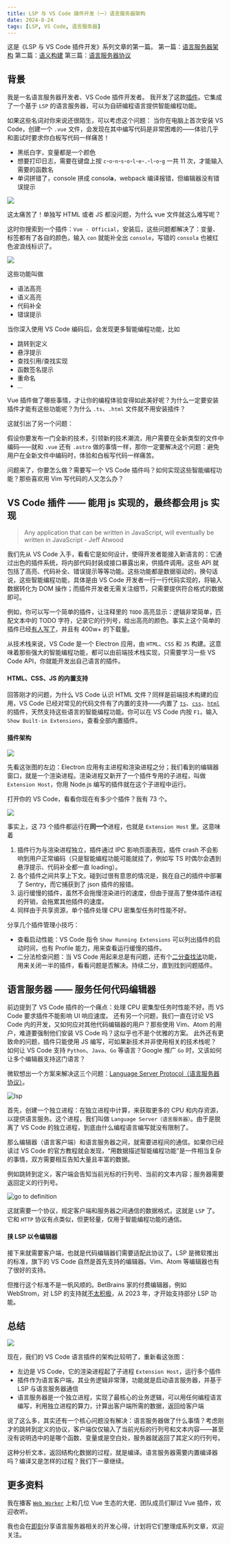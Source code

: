 ```yaml
---
title: LSP 与 VS Code 插件开发（一）语言服务器架构
date: 2024-8-24
tags: [LSP, VS Code, 语言服务器]
---
```


这是《LSP 与 VS Code 插件开发》系列文章的第一篇。
第一篇：[语言服务器架构](/blog/2024/08/24/LSP1/)
第二篇：[语义构建](/blog/2024/12/31/LSP2/)
第三篇：[语言服务器协议](/blog/2025/01/17/LSP3/)

## 背景

我是一名语言服务器开发者、VS Code 插件开发者。
我开发了这款[插件](https://marketplace.visualstudio.com/items?itemName=craftLandstudio.ffugclanguage)。它集成了一个基于 `LSP` 的语言服务器，可以为自研编程语言提供智能编程功能。

如果这些名词对你来说还很陌生，可以考虑这个问题：
当你在电脑上首次安装 VS Code，创建一个 `.vue` 文件，会发现在其中编写代码是非常困难的——体验几乎和面试时要求你白板写代码一样痛苦！

- 黑纸白字，变量都是一个颜色
- 想要打印日志，需要在键盘上按 `c`-`o`-`n`-`s`-`o`-`l`-`e`-`.`-`l`-`o`-`g` 一共 11 次，才能输入需要的函数名
- 单词拼错了，console 拼成 consol**a**，webpack 编译报错，但编辑器没有错误提示

![](https://imbant-blog.oss-cn-shanghai.aliyuncs.com/blog-img/lsp-vscode/plaintext.png)

这太痛苦了！单独写 HTML 或者 JS 都没问题，为什么 vue 文件就这么难写呢？

这时你搜索到一个插件：`Vue - Official`，安装后，这些问题都解决了：变量、标签都有了各自的颜色，输入 `con` 就能补全出 `console`，写错的 `consola` 也被红色波浪线标识了。

![](https://imbant-blog.oss-cn-shanghai.aliyuncs.com/blog-img/lsp-vscode/installextension.png)

这些功能叫做

- 语法高亮
- 语义高亮
- 代码补全
- 错误提示

当你深入使用 VS Code 编码后，会发现更多智能编程功能，比如

- 跳转到定义
- 悬浮提示
- 查找引用/查找实现
- 函数签名提示
- 重命名
- ...

Vue 插件做了哪些事情，才让你的编程体验变得如此美好呢？为什么一定要安装插件才能有这些功能呢？为什么 `.ts`、`.html` 文件就不用安装插件？

这就引出了另一个问题：

假设你要发布一门全新的技术，引领新的技术潮流，用户需要在全新类型的文件中编码——就和 `.vue` 还有 `.astro` 做的事情一样，那你一定要解决这个问题：避免用户在全新文件中编码时，体验和白板写代码一样痛苦。

问题来了，你要怎么做？需要写一个 VS Code 插件吗？如何实现这些智能编程功能？那些喜欢用 Vim 写代码的人又怎么办？

## VS Code 插件 —— 能用 js 实现的，最终都会用 js 实现

> Any application that can be written in JavaScript, will eventually be written in JavaScript - Jeff Atwood

我们先从 VS Code 入手，看看它是如何设计，使得开发者能接入新语言的：它通过出色的插件系统，将内部代码封装成接口暴露出来，供插件调用。这些 API 就包括了高亮、代码补全、错误提示等等功能。这些功能都是数据驱动的，换句话说，这些智能编程功能，具体是由 VS Code 开发者一行一行代码实现的，将输入数据转化为 DOM 操作；而插件开发者无需关注细节，只需要提供符合格式的数据即可。

例如，你可以写一个简单的插件，让注释里的 `TODO` 高亮显示：逻辑非常简单，匹配文本中的 TODO 字符，记录它的行列号，给出高亮的颜色。事实上这个简单的插件已经[有人写了](https://marketplace.visualstudio.com/items?itemName=wayou.vscode-todo-highlight)，并且有 400w+ 的下载量。

从技术栈来说，VS Code 是一个 Electron 应用，由 `HTML`、`CSS` 和 `JS` 构建。这意味着那些强大的智能编程功能，都可以由前端技术栈实现，只需要学习一些 VS Code API，你就能开发出自己语言的插件。

#### HTML、CSS、JS 的内置支持

回答刚才的问题，为什么 VS Code 认识 HTML 文件？同样是前端技术构建的应用，VS Code 已经对常见的代码文件有了内置的支持——内置了 [`ts`](https://github.com/microsoft/vscode/tree/main/extensions/typescript-language-features)、[`css`](https://github.com/microsoft/vscode/tree/main/extensions/css-language-features)、[`html`](https://github.com/microsoft/vscode/tree/main/extensions/html-language-features) 的插件，天然支持这些语言的智能编程功能。你可以在 VS Code 内按 `F1`，输入`Show Built-in Extensions`，查看全部内置插件。

#### 插件架构

![](https://code.visualstudio.com/assets/api/language-extensions/language-server-extension-guide/lsp-illustration.png)

先看这张图的左边：Electron 应用有主进程和渲染进程之分；我们看到的编辑器窗口，就是一个渲染进程。渲染进程又新开了一个插件专用的子进程，叫做 `Extension Host`，你用 Node.js 编写的插件就在这个子进程中运行。

打开你的 VS Code，看看你现在有多少个插件？我有 73 个。

![](https://imbant-blog.oss-cn-shanghai.aliyuncs.com/blog-img/lsp-vscode/extensionCount.png)

事实上，这 73 个插件都运行在**同一个**进程，也就是 `Extension Host` 里。这意味着

1. 插件行为与渲染进程独立，插件通过 IPC 影响页面表现，插件 crash 不会影响到用户正常编码（只是智能编程功能可能就挂了，例如写 TS 时偶尔会遇到悬浮提示、代码补全都一直 loading）。
2. 各个插件之间共享上下文。碰到过很有意思的情况是，我在自己的插件中部署了 Sentry，而它捕获到了 json 插件的报错。
3. 运行缓慢的插件，虽然不会拖慢渲染进行的速度，但由于提高了整体插件进程的开销，会拖累其他插件的速度。
4. 同样由于共享资源，单个插件处理 CPU 密集型任务时性能不好。

分享几个插件管理小技巧：

- 查看启动性能：VS Code 指令 `Show Running Extensions` 可以列出插件的启动时间，也有 Profile 能力，用来查看运行缓慢的插件。
- 二分法检查问题：当 VS Code 用起来总是有问题，还有个[二分查找法](https://code.visualstudio.com/blogs/2021/02/16/extension-bisect)功能，用来关闭一半的插件，看看问题是否解决。持续二分，直到找到问题插件。

<!-- #### 相关文档

这里就不堆砌官方的文档教程了。我只是想告诉你 Why and How。如果想尝试写一个使用 VS Code API 的插件，可以从[这个教程](https://code.visualstudio.com/api/get-started/your-first-extension)看起。相信等你看完全部教程，已经能成为插件高手，可以尝试动手解决一些日常开发中碰到的痛点了。 -->

## 语言服务器 —— 服务任何代码编辑器

前边提到了 VS Code 插件的一个痛点：处理 CPU 密集型任务时性能不好。而 VS Code 要求插件不能影响 UI 响应速度。
还有另一个问题，我们一直在讨论 VS Code 内的开发，又如何应对其他代码编辑器的用户？那些使用 Vim、Atom 的用户，难道要强制他们安装 VS Code 吗？这似乎也不是个优雅的方案。
此外还有更致命的问题，插件只能使用 JS 编写，可如果新技术并非使用相关的技术栈呢？
如何让 VS Code 支持 `Python`、`Java`、`Go` 等语言？Google 推广 `Go` 时，又该如何让多个编辑器支持这门语言？

微软想出一个方案来解决这三个问题：[Language Server Protocol（语言服务器协议）](https://microsoft.github.io/language-server-protocol/)。

![lsp](https://code.visualstudio.com/assets/api/language-extensions/language-server-extension-guide/lsp-languages-editors.png)

首先，创建一个独立进程：在独立进程中计算，来获取更多的 CPU 和内存资源，以提供语言服务。这个进程，我们叫做 `Language Server（语言服务器）`。由于是脱离了 VS Code 的独立进程，到底由什么编程语言编写就没有限制了。

那么编辑器（语言客户端）和语言服务器之间，就需要进程间的通信。如果你已经读过 VS Code 的官方教程就会发现，“用数据描述智能编程功能”是一件相当复杂的事情，双方需要相互告知大量且丰富的数据。

例如跳转到定义，客户端会告知当前光标的行列号、当前的文本内容；服务器需要返回定义的行列号。

![go to definition](https://imbant-blog.oss-cn-shanghai.aliyuncs.com/blog-img/lsp-vscode/gotodefinition.png)

这就需要一个协议，规定客户端和服务器之间通信的数据格式，这就是 `LSP` 了。它和 `HTTP` 协议有点类似，但更轻量，仅用于智能编程功能的通信。

#### 挟 LSP 以令编辑器

接下来就需要客户端，也就是代码编辑器们需要适配此协议了。LSP 是微软推出的标准，旗下的 VS Code 自然是首先支持的编辑器。Vim、Atom 等编辑器也有了很好的支持。

但推行这个标准不是一帆风顺的。BetBrains 家的付费编辑器，例如 WebStrom，对 LSP 的支持就[不太积极](https://plugins.jetbrains.com/docs/intellij/language-server-protocol.html)，从 2023 年，才开始支持部分 LSP 功能。

## 总结

![](https://code.visualstudio.com/assets/api/language-extensions/language-server-extension-guide/lsp-illustration.png)

现在，我们的 VS Code 语言插件的架构比较明了，重新看这张图：

- 左边是 VS Code，它的渲染进程起了子进程 `Extension Host`，运行多个插件
- 插件作为语言客户端，其业务逻辑非常薄，功能就是启动语言服务器，并基于 LSP 与语言服务器通信
- 语言服务器是一个独立进程，实现了最核心的业务逻辑，可以用任何编程语言编写，利用独立进程的算力，计算出客户端所需的数据，返回给客户端

说了这么多，其实还有一个核心问题没有解决：语言服务器做了什么事情？考虑刚才的跳转到定义的协议，客户端仅仅输入了当前光标的行列号和文本内容——甚至没有说明选中的是哪个函数、变量或是空白处，服务器就返回了其定义的行列号。

这种分析文本，返回结构化数据的过程，就是编译。语言服务器需要内置编译器吗？编译又是怎样的过程？我们下一章继续。

## 更多资料

我在播客 [`Web Worker`](https://www.xiaoyuzhoufm.com/episode/66a1197533ddcbb53cd7a063) 上和几位 Vue 生态的大佬、团队成员们聊过 Vue 插件，欢迎收听。

我也会在[即刻](https://okjk.co/OUqto1)分享语言服务器相关的开发心得，计划将它们整理成系列文章，欢迎关注。
